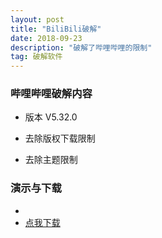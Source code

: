 ```yaml
---
layout: post
title: "BiliBili破解"
date: 2018-09-23
description: "破解了哔哩哔哩的限制"
tag: 破解软件
---
```



### 哔哩哔哩破解内容
* 版本 V5.32.0

* 去除版权下载限制
* 去除主题限制

### 演示与下载

* 
* [点我下载](https://pan.baidu.com/s/1YDNnf8a-3KVFLcqrLZfeGA)